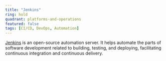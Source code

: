 ```yaml
---
title: "Jenkins"
ring: hold
quadrant: platforms-and-operations
featured: false
tags: [CI/CD, DevOps, Automation]
---
```


[Jenkins](https://www.jenkins.io/) is an open-source automation server. It helps automate the parts of software development related to building, testing, and deploying, facilitating continuous integration and continuous delivery.
